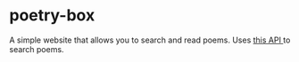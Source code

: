 # poetry-box
A simple website that allows you to search and read poems.
Uses [this API ](https://github.com/thundercomb/poetrydb)to search poems.
